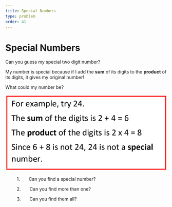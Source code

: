 ```yaml
---
title: Special Numbers
type: problem
order: 41
---
```


# Special Numbers 

Can you guess my special two digit number?   

My number is special because if I add the **sum** of its digits to the **product** of its digits, it gives my original number!   

What could my number be?

![](../../images/special-numbers-1.png)   

&nbsp;&nbsp;&nbsp;&nbsp;&nbsp;&nbsp;&nbsp;&nbsp;&nbsp;1.&nbsp;&nbsp;&nbsp;&nbsp;&nbsp;&nbsp; Can you find a special number?
   
&nbsp;&nbsp;&nbsp;&nbsp;&nbsp;&nbsp;&nbsp;&nbsp;&nbsp;2.&nbsp;&nbsp;&nbsp;&nbsp;&nbsp;&nbsp;   Can you find more than one?   

&nbsp;&nbsp;&nbsp;&nbsp;&nbsp;&nbsp;&nbsp;&nbsp;&nbsp;3.&nbsp;&nbsp;&nbsp;&nbsp;&nbsp;&nbsp;  Can you find them all?

